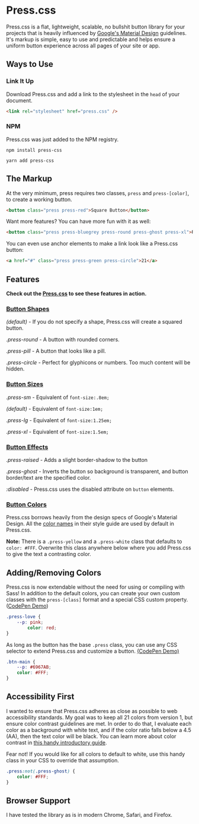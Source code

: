 # Press.css
Press.css is a flat, lightweight, scalable, no bullshit button library for your projects that is heavily influenced by [Google's Material Design](https://www.google.com/design/) guidelines. It's markup is simple, easy to use and predictable and helps ensure a uniform button experience across all pages of your site or app.

## Ways to Use


### Link It Up
Download Press.css and add a link to the stylesheet in the `head` of your document.

```html
<link rel="stylesheet" href="press.css" />
```

### NPM
Press.css was just added to the NPM registry.

```shell
npm install press-css
```

```shell
yarn add press-css
```

## The Markup

At the very minimum, press requires two classes, `press` and `press-[color]`, to create a working button.


```html
<button class="press press-red">Square Button</button>
```

Want more features? You can have more fun with it as well:

```html
<button class="press press-bluegrey press-round press-ghost press-xl">Round Button</button>
```

You can even use anchor elements to make a link look like a Press.css button:

```html
<a href="#" class="press press-green press-circle">21</a>
```

## Features

**Check out the [Press.css](http://codyo.me/press) to see these features in action.**

### [Button Shapes](http://codyo.me/press/#shapes)

*(default)* - If you do not specify a shape, Press.css will create a squared button.

*.press-round* - A button with rounded corners.

*.press-pill* - A button that looks like a pill.

*.press-circle* - Perfect for glyphicons or numbers. Too much content will be hidden.

### [Button Sizes](http://codyo.me/press/#sizes)

*.press-sm* - Equivalent of `font-size:.8em;`

*(default)* - Equivalent of `font-size:1em;`

*.press-lg* - Equivalent of `font-size:1.25em;`

*.press-xl* - Equivalent of `font-size:1.5em;`

### [Button Effects](http://codyo.me/press/#effects)

*.press-raised* - Adds a slight border-shadow to the button

*.press-ghost* - Inverts the button so background is transparent, and button border/text are the specified color.

*:disabled* - Press.css uses the disabled attribute on `button` elements.

### [Button Colors](http://codyo.me/press/#colors)

Press.css borrows heavily from the design specs of Google's Material Design. All the [color names](http://codyo.me/press/#colors) in their style guide are used by default in Press.css.

**Note:** There is a `.press-yellow` and a `.press-white` class that defaults to `color: #FFF`. Overwrite this class anywhere below where you add Press.css to give the text a contrasting color.

## Adding/Removing Colors

Press.css is now extendable without the need for using or compiling with Sass! In addition to the default colors, you can create your own custom classes with the `press-[class]` format and a special CSS custom property. ([CodePen Demo](https://codepen.io/codyogden/pen/pwXXQG))
```css
.press-love {
	--p: pink;
        color: red;
}
```

As long as the button has the base `.press` class, you can use any CSS selector to extend Press.css and customize a button. [(CodePen Demo)](https://codepen.io/codyogden/pen/eRqgba)
```css
.btn-main {
	--p: #6967AB;
	color: #FFF;
}
```

## Accessibility First

I wanted to ensure that Press.css adheres as close as possible to web accessibility standards. My goal was to keep all 21 colors from version 1, but ensure color contrast guidelines are met. In order to do that, I evaluate each color as a background with white text, and if the color ratio falls below a 4.5 (AA), then the text color will be black. You can learn more about color contrast in [this handy introductory guide](https://usecontrast.com/guide).

Fear not! If you would like for all colors to default to white, use this handy class in your CSS to override that assumption.
```css
.press:not(.press-ghost) {
    color: #FFF;
}
```

## Browser Support
I have tested the library as is in modern Chrome, Safari, and Firefox.
